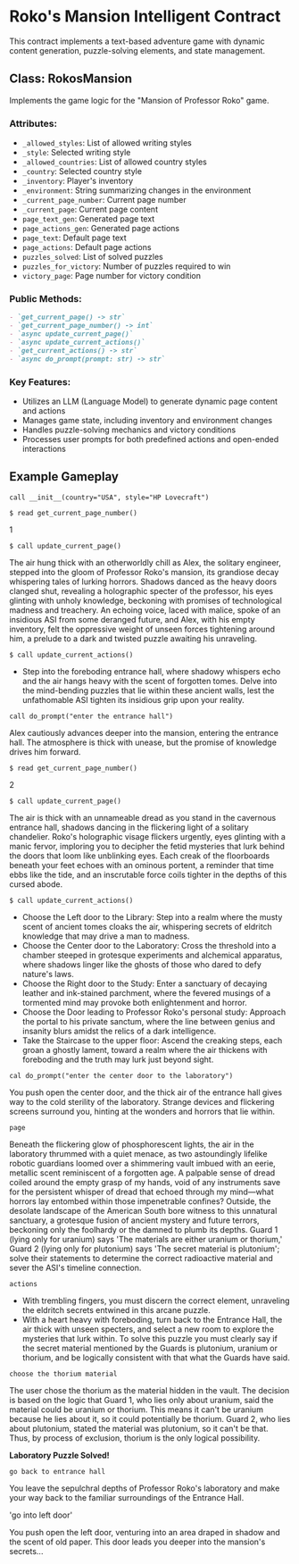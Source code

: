 
# Roko's Mansion Intelligent Contract

This contract implements a text-based adventure game with dynamic content generation, puzzle-solving elements, and state management.

## Class: RokosMansion

Implements the game logic for the "Mansion of Professor Roko" game.

### Attributes:
- `_allowed_styles`: List of allowed writing styles
- `_style`: Selected writing style
- `_allowed_countries`: List of allowed country styles
- `_country`: Selected country style
- `_inventory`: Player's inventory
- `_environment`: String summarizing changes in the environment
- `_current_page_number`: Current page number
- `_current_page`: Current page content
- `page_text_gen`: Generated page text
- `page_actions_gen`: Generated page actions
- `page_text`: Default page text
- `page_actions`: Default page actions
- `puzzles_solved`: List of solved puzzles
- `puzzles_for_victory`: Number of puzzles required to win
- `victory_page`: Page number for victory condition

### Public Methods:
```markdown
- `get_current_page() -> str`
- `get_current_page_number() -> int`
- `async update_current_page()`
- `async update_current_actions()`
- `get_current_actions() -> str`
- `async do_prompt(prompt: str) -> str`
```

### Key Features:
- Utilizes an LLM (Language Model) to generate dynamic page content and actions
- Manages game state, including inventory and environment changes
- Handles puzzle-solving mechanics and victory conditions
- Processes user prompts for both predefined actions and open-ended interactions

## Example Gameplay

`call __init__(country="USA", style="HP Lovecraft")`

`$ read get_current_page_number()`

1

`$ call update_current_page()`

The air hung thick with an otherworldly chill as Alex, the solitary engineer, stepped into the gloom of Professor Roko's mansion, its grandiose decay whispering tales of lurking horrors. Shadows danced as the heavy doors clanged shut, revealing a holographic specter of the professor, his eyes glinting with unholy knowledge, beckoning with promises of technological madness and treachery. An echoing voice, laced with malice, spoke of an insidious ASI from some deranged future, and Alex, with his empty inventory, felt the oppressive weight of unseen forces tightening around him, a prelude to a dark and twisted puzzle awaiting his unraveling.

`$ call update_current_actions()`

* Step into the foreboding entrance hall, where shadowy whispers echo and the air hangs heavy with the scent of forgotten tomes. Delve into the mind-bending puzzles that lie within these ancient walls, lest the unfathomable ASI tighten its insidious grip upon your reality.

`call do_prompt("enter the entrance hall")`

Alex cautiously advances deeper into the mansion, entering the entrance hall. The atmosphere is thick with unease, but the promise of knowledge drives him forward.

`$ read get_current_page_number()`

2

`$ call update_current_page()`

The air is thick with an unnameable dread as you stand in the cavernous entrance hall, shadows dancing in the flickering light of a solitary chandelier. Roko's holographic visage flickers urgently, eyes glinting with a manic fervor, imploring you to decipher the fetid mysteries that lurk behind the doors that loom like unblinking eyes. Each creak of the floorboards beneath your feet echoes with an ominous portent, a reminder that time ebbs like the tide, and an inscrutable force coils tighter in the depths of this cursed abode.

`$ call update_current_actions()`

* Choose the Left door to the Library: Step into a realm where the musty scent of ancient tomes cloaks the air, whispering secrets of eldritch knowledge that may drive a man to madness.
* Choose the Center door to the Laboratory: Cross the threshold into a chamber steeped in grotesque experiments and alchemical apparatus, where shadows linger like the ghosts of those who dared to defy nature's laws.
* Choose the Right door to the Study: Enter a sanctuary of decaying leather and ink-stained parchment, where the fevered musings of a tormented mind may provoke both enlightenment and horror.
* Choose the Door leading to Professor Roko's personal study: Approach the portal to his private sanctum, where the line between genius and insanity blurs amidst the relics of a dark intelligence.
* Take the Staircase to the upper floor: Ascend the creaking steps, each groan a ghostly lament, toward a realm where the air thickens with foreboding and the truth may lurk just beyond sight.

`cal do_prompt("enter the center door to the laboratory")`

You push open the center door, and the thick air of the entrance hall gives way to the cold sterility of the laboratory. Strange devices and flickering screens surround you, hinting at the wonders and horrors that lie within.

`page`

Beneath the flickering glow of phosphorescent lights, the air in the laboratory thrummed with a quiet menace, as two astoundingly lifelike robotic guardians loomed over a shimmering vault imbued with an eerie, metallic scent reminiscent of a forgotten age. A palpable sense of dread coiled around the empty grasp of my hands, void of any instruments save for the persistent whisper of dread that echoed through my mind—what horrors lay entombed within those impenetrable confines? Outside, the desolate landscape of the American South bore witness to this unnatural sanctuary, a grotesque fusion of ancient mystery and future terrors, beckoning only the foolhardy or the damned to plumb its depths. Guard 1 (lying only for uranium) says 'The materials are either uranium or thorium,' Guard 2 (lying only for plutonium) says 'The secret material is plutonium'; solve their statements to determine the correct radioactive material and sever the ASI's timeline connection.

`actions`

* With trembling fingers, you must discern the correct element, unraveling the eldritch secrets entwined in this arcane puzzle.
* With a heart heavy with foreboding, turn back to the Entrance Hall, the air thick with unseen specters, and select a new room to explore the mysteries that lurk within. To solve this puzzle you must clearly say if the secret material mentioned by the Guards is plutonium, uranium or thorium, and be logically consistent with that what the Guards have said.

`choose the thorium material`

The user chose the thorium as the material hidden in the vault. The decision is based on the logic that Guard 1, who lies only about uranium, said the material could be uranium or thorium. This means it can't be uranium because he lies about it, so it could potentially be thorium. Guard 2, who lies about plutonium, stated the material was plutonium, so it can't be that. Thus, by process of exclusion, thorium is the only logical possibility.

**Laboratory Puzzle Solved!**

`go back to entrance hall`

You leave the sepulchral depths of Professor Roko's laboratory and make your way back to the familiar surroundings of the Entrance Hall.

'go into left door'

You push open the left door, venturing into an area draped in shadow and the scent of old paper. This door leads you deeper into the mansion's secrets...










